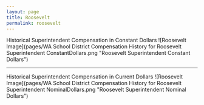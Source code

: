 ```yaml
---
layout: page
title: Roosevelt
permalink: roosevelt
---
```



Historical Superintendent Compensation in Constant Dollars
![Roosevelt Image](pages/WA School District Compensation History for Roosevelt Superintendent ConstantDollars.png "Roosevelt Superintendent Constant Dollars")

___

Historical Superintendent Compensation in Current Dollars
![Roosevelt Image](pages/WA School District Compensation History for Roosevelt Superintendent NominalDollars.png "Roosevelt Superintendent Nominal Dollars")